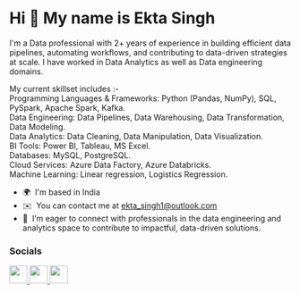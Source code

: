 Hi 👋 My name is Ekta Singh
===========================

I'm a Data professional with 2+ years of experience in building efficient data pipelines, automating workflows, and contributing to data-driven strategies at scale. I have worked in Data Analytics as well as Data engineering domains.    

My current skillset includes :-  
Programming Languages & Frameworks: Python (Pandas, NumPy), SQL, PySpark, Apache Spark, Kafka.  
Data Engineering: Data Pipelines, Data Warehousing, Data Transformation, Data Modeling.  
Data Analytics: Data Cleaning, Data Manipulation, Data Visualization.  
BI Tools: Power BI, Tableau, MS Excel.  
Databases: MySQL, PostgreSQL.  
Cloud Services: Azure Data Factory, Azure Databricks.  
Machine Learning: Linear regression, Logistics Regression.  

* 🌍  I'm based in India
* ✉️  You can contact me at [ekta_singh1@outlook.com](mailto:ekta_singh1@outlook.com)
* 🤝  I’m eager to connect with professionals in the data engineering and analytics space to contribute to impactful, data-driven solutions.



### Socials

<p align="left"> <a href="https://www.github.com/ektasingh1" target="_blank" rel="noreferrer"> <picture> <source media="(prefers-color-scheme: dark)" srcset="https://raw.githubusercontent.com/danielcranney/readme-generator/main/public/icons/socials/github-dark.svg" /> <source media="(prefers-color-scheme: light)" srcset="https://raw.githubusercontent.com/danielcranney/readme-generator/main/public/icons/socials/github.svg" /> <img src="https://raw.githubusercontent.com/danielcranney/readme-generator/main/public/icons/socials/github.svg" width="32" height="32" /> </picture> </a> <a href="http://www.instagram.com/ektaaa111" target="_blank" rel="noreferrer"> <picture> <source media="(prefers-color-scheme: dark)" srcset="https://raw.githubusercontent.com/danielcranney/readme-generator/main/public/icons/socials/instagram-dark.svg" /> <source media="(prefers-color-scheme: light)" srcset="https://raw.githubusercontent.com/danielcranney/readme-generator/main/public/icons/socials/instagram.svg" /> <img src="https://raw.githubusercontent.com/danielcranney/readme-generator/main/public/icons/socials/instagram.svg" width="32" height="32" /> </picture> </a> <a href="https://www.linkedin.com/in/www.linkedin.com/in/ekta-singh-6b6aa51b6" target="_blank" rel="noreferrer"> <picture> <source media="(prefers-color-scheme: dark)" srcset="https://raw.githubusercontent.com/danielcranney/readme-generator/main/public/icons/socials/linkedin-dark.svg" /> <source media="(prefers-color-scheme: light)" srcset="https://raw.githubusercontent.com/danielcranney/readme-generator/main/public/icons/socials/linkedin.svg" /> <img src="https://raw.githubusercontent.com/danielcranney/readme-generator/main/public/icons/socials/linkedin.svg" width="32" height="32" /> </picture> </a></p>
